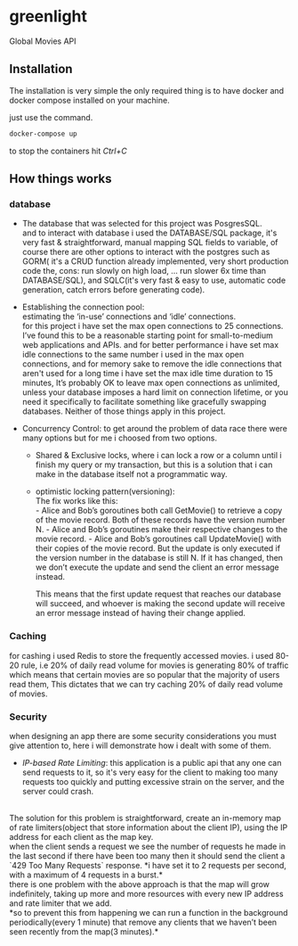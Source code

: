 # greenlight

Global Movies API

## Installation

The installation is very simple the only required thing is to have docker and docker compose installed on your machine.

just use the command.

```bash
docker-compose up
```

to stop the containers hit _Ctrl+C_

## How things works

### database

- The database that was selected for this project was PosgresSQL. <br/>
  and to interact with database i used the DATABASE/SQL package, it's very fast & straightforward, manual mapping SQL fields to variable, of course there are other options to interact with the postgres such as GORM( it's a CRUD function already implemented, very short production code the, cons: run slowly on high load, ... run slower 6x time than DATABASE/SQL), and SQLC(it's very fast & easy to use, automatic code generation, catch errors before generating code).

- Establishing the connection pool:<br/>
  estimating the ‘in-use’ connections and ‘idle’ connections.<br/>
  for this project i have set the max open connections to 25 connections. I’ve found this to be a reasonable starting point for small-to-medium web applications and APIs.
  and for better performance i have set max idle connections to the same number i used in the max open connections, and for memory sake to remove the idle connections that aren't used for a long time i have set the max idle time duration to 15 minutes, It’s probably OK to leave max open connections as unlimited, unless your database imposes a hard limit on connection lifetime, or you need it specifically to facilitate something like gracefully swapping databases. Neither of those things apply in this project.

- Concurrency Control:
  to get around the problem of data race there were many options but for me i choosed from two options.<br/>
  - Shared & Exclusive locks, where i can lock a row or a column until i finish my query or my transaction, but this is a solution that i can make in the database itself not a programmatic way.
  - optimistic locking pattern(versioning):<br/>
    The fix works like this:<br/> - Alice and Bob’s goroutines both call GetMovie() to retrieve a copy of the movie record. Both of these records have the version number N. - Alice and Bob’s goroutines make their respective changes to the movie record. - Alice and Bob’s goroutines call UpdateMovie() with their copies of the movie record. But the update is only executed if the version number in the database is still N. If it has changed, then we don’t execute the update and send the client an error message instead.

    This means that the first update request that reaches our database will succeed, and whoever is making the second update will receive an error message instead of having their change applied.
    
### Caching
for cashing i used Redis to store the frequently accessed movies.
i used 80-20 rule, i.e 20% of daily read volume for movies is generating 80% of traffic which means that certain movies are so popular that the majority of users read them, This dictates that we can try caching 20% of daily read volume of movies.

### Security
when designing an app there are some security considerations you must give attention to, here i will demonstrate how i dealt with some of them.

- *IP-based Rate Limiting*: this application is a public api that any one can send requests to it, so it's very easy for the client to making too many requests too quickly and putting excessive strain on the server, and the server could crash.<br/>
<br/>
The solution for this problem is straightforward, create an in-memory map of rate limiters(object that store information about the client IP), using the IP address for each client as the map key.<br/>
when the client sends a request we see the number of requests he made in the last second if there have been too many then it should send the client a `429 Too Many Requests` response.
    *i have set it to 2 requests per second, with a maximum of 4 requests in a burst.*
    <br/>
    there is one problem with the above approach is that the map will grow indefinitely, taking up more and more resources with every new IP address and rate limiter that we add.<br />
    *so to prevent this from happening we can run a function in the background periodically(every 1 minute) that remove  any clients that we haven’t been seen recently from the map(3 minutes).*
    
    
    
    
    
    
    
